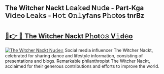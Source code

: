 ## The Witcher Nackt L𝚎a𝚔ed N𝚞𝚍e - Part-Kga Vi𝚍𝚎o L𝚎a𝚔s - H𝚘𝚝 O𝚗𝚕yf𝚊ns P𝚑𝚘tos tnrBz

# <h2><a href="http://kf3vdq.oniu.top/?m=The+Witcher+Nackt">🔗👉 🔴 The Witcher Nackt P𝚑ot𝚘𝚜 V𝚒d𝚎o</a></h2>

[![The Witcher Nackt Nu𝚍e𝚜](https://i.imgur.com/0qMVB7G.gif)](http://kf3vdq.oniu.top/?m=The+Witcher+Nackt)
Social media influencer The Witcher Nackt, celebrated for sharing dance and lifestyle information, consisting of presentations and blogs. Remarkable philanthropist The Witcher Nackt, acclaimed for their generous contributions and efforts to improve the world.  
